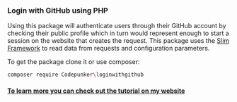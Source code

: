 ### Login with GitHub using PHP

Using this package will authenticate users through their GitHub account by checking their public profile which in turn would represent enough to start a session on the website that creates the request. This package uses the [Slim Framework](http://www.slimframework.com/) to read data from requests and configuration parameters.

To get the package clone it or use composer:
```bash
composer require Codepunker\loginwithgithub
```

#### [To learn more you can check out the tutorial on my website](https://www.codepunker.com/blog/login-with-github-using-php)